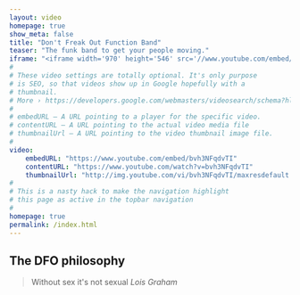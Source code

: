 ```yaml
---
layout: video
homepage: true
show_meta: false
title: "Don't Freak Out Function Band"
teaser: "The funk band to get your people moving."
iframe: "<iframe width='970' height='546' src='//www.youtube.com/embed/bvh3NFqdvTI' frameborder='0' allowfullscreen></iframe>"
#
# These video settings are totally optional. It's only purpose
# is SEO, so that videos show up in Google hopefully with a 
# thumbnail.
# More › https://developers.google.com/webmasters/videosearch/schema?hl=en&rd=1
#
# embedURL – A URL pointing to a player for the specific video.
# contentURL – A URL pointing to the actual video media file
# thumbnailUrl – A URL pointing to the video thumbnail image file.
#
video:
    embedURL: "https://www.youtube.com/embed/bvh3NFqdvTI"
    contentURL: "https://www.youtube.com/watch?v=bvh3NFqdvTI"
    thumbnailUrl: "http://img.youtube.com/vi/bvh3NFqdvTI/maxresdefault.jpg"
#
# This is a nasty hack to make the navigation highlight
# this page as active in the topbar navigation
#
homepage: true
permalink: /index.html
---
```

<!--more-->

## The DFO philosophy

> Without sex it's not sexual <cite>Lois Graham</cite>
